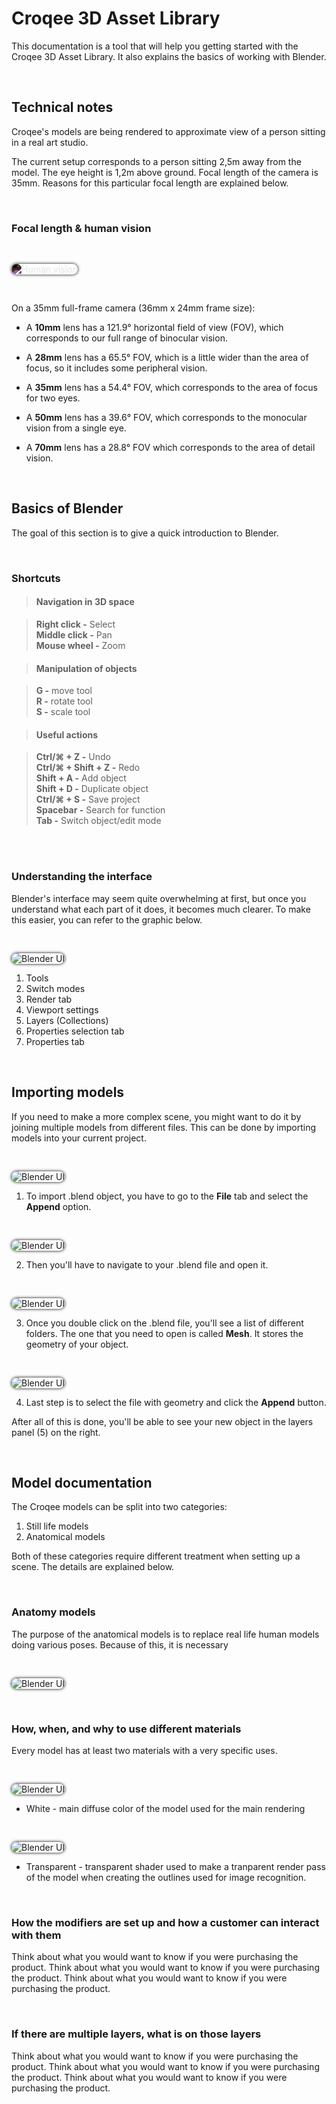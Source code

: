 #  **Croqee 3D Asset Library**

This documentation is a tool that will help you getting started with the Croqee 3D Asset Library. It also explains the basics of working with Blender.

<br/> 

## **Technical notes** ##

Croqee's models are being rendered to approximate view of a person sitting in a real art studio. 

The current setup corresponds to a person sitting 2,5m away from the model. The eye height is 1,2m above ground. Focal length of the camera is 35mm. Reasons for this particular focal length are explained below.

<br/> 

### **Focal length & human vision** ###

<br/> 

<img src="images/human-vision.png" alt="Human vision"
title="Human vision" style="border-radius: 10px; box-shadow: 0 0 5px #fff; filter: invert(1);"/>

<br/> 

On a 35mm full-frame camera (36mm x 24mm frame size):

* A **10mm** lens has a 121.9° horizontal field of view (FOV), which corresponds to our full range of binocular vision.
  
* A **28mm** lens has a 65.5° FOV, which is a little wider than the area of focus, so it includes some peripheral vision.
  
* A **35mm** lens has a 54.4° FOV, which corresponds to the area of focus for two eyes.
  
* A **50mm** lens has a 39.6° FOV, which corresponds to the monocular vision from a single eye.
  
* A **70mm** lens has a 28.8° FOV which corresponds to the area of detail vision.

<br/> 

## **Basics of Blender** ##

The goal of this section is to give a quick introduction to Blender. 

<br/> 

### **Shortcuts** ###

>#### Navigation in 3D space ####

>**Right click -** Select  
>**Middle click -** Pan  
>**Mouse wheel -** Zoom   

>#### Manipulation of objects ####
  
>**G -** move tool  
>**R -** rotate tool  
>**S -** scale tool  

>#### Useful actions ####

>**Ctrl/⌘ + Z -** Undo  
>**Ctrl/⌘ + Shift + Z -** Redo   
>**Shift + A -** Add object  
>**Shift + D -** Duplicate object  
>**Ctrl/⌘ + S -** Save project  
>**Spacebar -** Search for function  
>**Tab -** Switch object/edit mode  

<br/>
<br/>

### **Understanding the interface** ###

Blender's interface may seem quite overwhelming at first, but once you understand what each part of it does, it becomes much clearer. To make this easier, you can refer to the graphic below.

<br/>

<img src="images/blender-map.jpg" alt="Blender UI"
title="Blender UI" style="border-radius: 10px; box-shadow: 0 0 5px #000;"/>

1. Tools
2. Switch modes
3. Render tab
4. Viewport settings
5. Layers (Collections)
6. Properties selection tab
7. Properties tab



<br/>


## Importing models ##

If you need to make a more complex scene, you might want to do it by joining multiple models from different files. This can be done by importing models into your current project. 

<br/>

<img src="images/append1.png" alt="Blender UI"
title="Blender UI" style="border-radius: 10px; box-shadow: 0 0 5px #000;"/>

1. To import .blend object, you have to go to the **File** tab and select the **Append** option.

<br/>

<img src="images/append2.png" alt="Blender UI"
title="Blender UI" style="border-radius: 10px; box-shadow: 0 0 5px #000;"/>

2. Then you'll have to navigate to your .blend file and open it.

<br/>

<img src="images/append3.png" alt="Blender UI"
title="Blender UI" style="border-radius: 10px; box-shadow: 0 0 5px #000;"/>

3. Once you double click on the .blend file, you'll see a list of different folders. The one that you need to open is called **Mesh**. It stores the geometry of your object.

<br/>

<img src="images/append4.png" alt="Blender UI"
title="Blender UI" style="border-radius: 10px; box-shadow: 0 0 5px #000;"/>

4. Last step is to select the file with geometry and click the **Append** button.

After all of this is done, you'll be able to see your new object in the layers panel (5) on the right.

<br/>



## Model documentation ##

The Croqee models can be split into two categories:  
1. Still life models  
2. Anatomical models

Both of these categories require different treatment when setting up a scene. The details are explained below.

<br/>

### **Anatomy models** ###

The purpose of the anatomical models is to replace real life human models doing various poses. Because of this, it is necessary 

<br/>

<img src="images/rigged_model.png" alt="Blender UI"
title="Blender UI" style="border-radius: 10px; box-shadow: 0 0 5px #000;"/>

<br/>

### **How, when, and why to use different materials** ###

Every model has at least two materials with a very specific uses. 

<br/>

<img src="images/female.png" alt="Blender UI"
title="Blender UI" style="border-radius: 10px; box-shadow: 0 0 5px #000;"/>

* White - main diffuse color of the model used for the main rendering
  
<br/>

<img src="images/female3_outline.png" alt="Blender UI"
title="Blender UI" style="border-radius: 10px; box-shadow: 0 0 5px #000;"/>

* Transparent - transparent shader used to make a tranparent render pass of the model when creating the outlines used for image recognition.

<br/>

### **How the modifiers are set up and how a customer can interact with them** ###

Think about what you would want to know if you were purchasing the product. Think about what you would want to know if you were purchasing the product. Think about what you would want to know if you were purchasing the product.

<br/>

### **If there are multiple layers, what is on those layers** ###

Think about what you would want to know if you were purchasing the product. Think about what you would want to know if you were purchasing the product. Think about what you would want to know if you were purchasing the product.

<br/>
